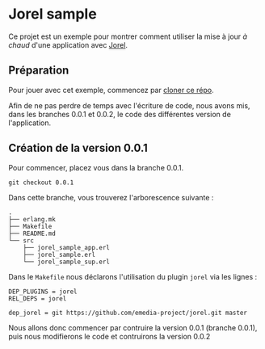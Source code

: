 # Jorel sample

Ce projet est un exemple pour montrer comment utiliser la mise à jour _à chaud_ d'une application avec [Jorel](https://github.com/emedia-project/jorel).

## Préparation

Pour jouer avec cet exemple, commencez par [cloner ce répo](https://github.com/ForYourCrashOnly/jorel_sample/fork).

Afin de ne pas perdre de temps avec l'écriture de code, nous avons mis, dans les branches 0.0.1 et 0.0.2, le code des différentes version de l'application. 

## Création de la version 0.0.1

Pour commencer, placez vous dans la branche 0.0.1.

```
git checkout 0.0.1
```

Dans cette branche, vous trouverez l'arborescence suivante :

```
.
├── erlang.mk
├── Makefile
├── README.md
└── src
    ├── jorel_sample_app.erl
    ├── jorel_sample.erl
    └── jorel_sample_sup.erl
```

Dans le `Makefile` nous déclarons l'utilisation du plugin `jorel` via les lignes :

```
DEP_PLUGINS = jorel
REL_DEPS = jorel

dep_jorel = git https://github.com/emedia-project/jorel.git master
```

Nous allons donc commencer par contruire la version 0.0.1 (branche 0.0.1), puis nous modifierons le code et contruirons la version 0.0.2 
